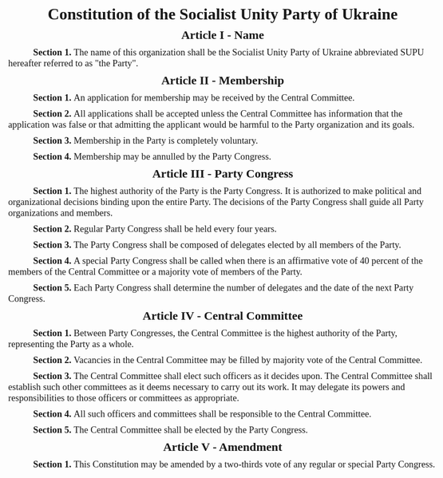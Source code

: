 <style>
    body {
        font-family: Cambria, Cochin, Georgia, Times, 'Times New Roman', serif;
        min-width: 256px;
        max-width: 1024px;
        margin-left: auto;
        margin-right: auto;
        margin-bottom: 10px;
    }

    .section {
        counter-increment: section;
        font-size: 14pt;
        text-indent: 50px;
        margin: inherit;
    }

    .section::before {
        content: "Section "counter(section) ". ";
        font-weight: bold;
    }

    .header {
        font-size: 24pt;
        font-weight: bold;
        text-align: center;
        margin: inherit;
    }

    .article {
        counter-reset: section;
        counter-increment: article;
        font-size: 18pt;
        font-weight: bold;
        text-align: center;
        margin: inherit;
    }

    .article::before {
        content: "Article "counter(article, upper-roman) " - ";
    }
</style>
<html>

<body>
    <div class="header">Constitution of the Socialist Unity Party of Ukraine</div>
    <div class="article">Name</div>
    <div class="section">The name of this organization shall be the Socialist Unity Party of Ukraine abbreviated SUPU
        hereafter
        referred to as "the Party".</div>
    <div class="article">Membership</div>
    <div class="section">An application for membership may be received by the Central Committee.</div>
    <div class="section">All applications shall be accepted unless the Central Committee has information that the
        application
        was
        false or that admitting the applicant would be harmful to the Party organization and its goals.</div>
    <div class="section">Membership in the Party is completely voluntary.</div>
    <div class="section">Membership may be annulled by the Party Congress.</div>
    <div class="article">Party Congress</div>
    <div class="section">The highest authority of the Party is the Party Congress. It is authorized to make political
        and
        organizational decisions binding upon the entire Party. The decisions of the Party Congress shall guide all
        Party
        organizations and members.</div>
    <div class="section">Regular Party Congress shall be held every four years.</div>
    <div class="section">The Party Congress shall be composed of delegates elected by all members of the Party.</div>
    <div class="section">A special Party Congress shall be called when there is an affirmative vote of 40 percent of the
        members of
        the Central Committee or a majority vote of members of the Party.</div>
    <div class="section">Each Party Congress shall determine the number of delegates and the date of the next Party
        Congress.
    </div>
    <div class="article">Central Committee</div>
    <div class="section">Between Party Congresses, the Central Committee is the highest authority of the Party,
        representing
        the
        Party as a whole.</div>
    <div class="section">Vacancies in the Central Committee may be filled by majority vote of the Central Committee.
    </div>
    <div class="section">The Central Committee shall elect such officers as it decides upon. The Central Committee shall
        establish
        such other committees as it deems necessary to carry out its work. It may delegate its powers and
        responsibilities
        to those officers or committees as appropriate.</div>
    <div class="section">All such officers and committees shall be responsible to the Central Committee.</div>
    <div class="section">The Central Committee shall be elected by the Party Congress.</div>
    <div class="article">Amendment</div>
    <div class="section">This Constitution may be amended by a two-thirds vote of any regular or special Party Congress.
    </div>
</body>

</html>